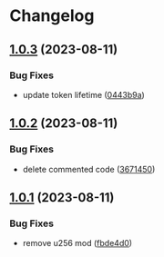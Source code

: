 # Changelog

## [1.0.3](https://github.com/semiotic-ai/elric-rs/compare/v1.0.2...v1.0.3) (2023-08-11)


### Bug Fixes

* update token lifetime ([0443b9a](https://github.com/semiotic-ai/elric-rs/commit/0443b9a4854216680146d3f5d86d790b34fa3f98))

## [1.0.2](https://github.com/semiotic-ai/elric-rs/compare/v1.0.1...v1.0.2) (2023-08-11)


### Bug Fixes

* delete commented code ([3671450](https://github.com/semiotic-ai/elric-rs/commit/367145031e93c11848d1b4ac0994924f4bfce91e))

## [1.0.1](https://github.com/semiotic-ai/elric-rs/compare/v1.0.0...v1.0.1) (2023-08-11)


### Bug Fixes

* remove u256 mod ([fbde4d0](https://github.com/semiotic-ai/elric-rs/commit/fbde4d04af854ee8693ff695d908fc209fe0183c))
